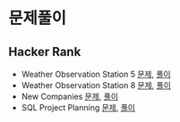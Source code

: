 # 문제풀이
## Hacker Rank
- Weather Observation Station 5 [문제](https://www.hackerrank.com/challenges/weather-observation-station-5/problem?isFullScreen=true), [풀이](HR_weather5.md)
- Weather Observation Station 8 [문제](https://www.hackerrank.com/challenges/weather-observation-station-8/problem?isFullScreen=true), [풀이](HR_weather8.md)
- New Companies [문제](https://www.hackerrank.com/challenges/the-company/problem?isFullScreen=true), [풀이](HR_newCompanies.md)
- SQL Project Planning [문제](https://www.hackerrank.com/challenges/sql-projects/problem?isFullScreen=true), [풀이](HR_sqlProjectPlanning.md)